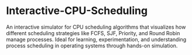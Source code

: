 # Interactive-CPU-Scheduling
An interactive simulator for CPU scheduling algorithms that visualizes how different scheduling strategies like FCFS, SJF, Priority, and Round Robin manage processes. Ideal for learning, experimentation, and understanding process scheduling in operating systems through hands-on simulation.
